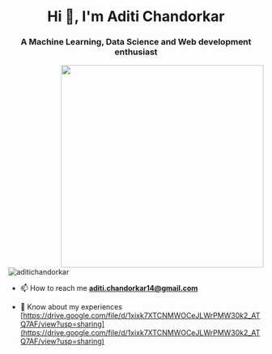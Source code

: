 <h1 align="center">Hi 👋, I'm Aditi Chandorkar</h1>
<h3 align="center">A Machine Learning, Data Science and Web development enthusiast</h3>
<img align="right" src="https://camo.githubusercontent.com/8e033c50da3bd665628a2dcb2ffe97e0c57c7e93e03c3251d7d40a1ac55f5ec4/68747470733a2f2f6d656469612e74656e6f722e636f6d2f696d616765732f37646234656161336534373237326338653538656530313866633339306237642f74656e6f722e676966" width=400>

<p align="left"> <img src="[https://komarev.com/ghpvc/?username=aditichandorkar&label=Profile%20views&color=0e75b6&style=flat](https://i.pinimg.com/originals/51/4f/3f/514f3fccb71047d780be491c435a79e1.gif)" alt="aditichandorkar" /> </p>



- 📫 How to reach me **aditi.chandorkar14@gmail.com**

- 📄 Know about my experiences [https://drive.google.com/file/d/1xixk7XTCNMWOCeJLWrPMW30k2_ATQ7AF/view?usp=sharing](https://drive.google.com/file/d/1xixk7XTCNMWOCeJLWrPMW30k2_ATQ7AF/view?usp=sharing)

